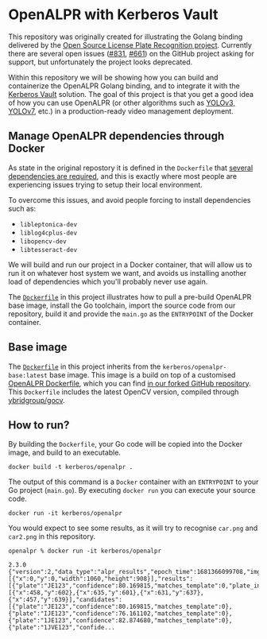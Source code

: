 # OpenALPR with Kerberos Vault

This repository was originally created for illustrating the Golang binding delivered by the [Open Source License Plate Recognition project](https://github.com/openalpr/openalpr). Currently there are several open issues ([#831](https://github.com/openalpr/openalpr/issues/831), [#661](https://github.com/openalpr/openalpr/issues/661)) on the GitHub project asking for support, but unfortunately the project looks deprecated.

Within this repository we will be showing how you can build and containerize the OpenALPR Golang binding, and to integrate it with the [Kerberos Vault](https://github.com/kerberos-io/vault) solution. The goal of this project is that you get a good idea of how you can use OpenALPR (or other algorithms such as [YOLOv3, YOLOv7](https://github.com/kerberos-io/hub-objecttracker), etc.) in a production-ready video management deployment.

## Manage OpenALPR dependencies through Docker

As state in the original repostory it is defined in the `Dockerfile` that [several dependencies are required](https://github.com/openalpr/openalpr/blob/master/Dockerfile#L10-L13), and this is exactly where most people are experiencing issues trying to setup their local environment.

To overcome this issues, and avoid people forcing to install dependencies such as:

- `libleptonica-dev`
- `liblog4cplus-dev`
- `libopencv-dev`
- `libtesseract-dev`

We will build and run our project in a Docker container, that will allow us to run it on whatever host system we want, and avoids us installing another load of dependencies which you'll probably never use again.

The [`Dockerfile`](https://github.com/kerberos-io/openalpr/blob/main/Dockerfile) in this project illustrates how to pull a pre-build OpenALPR base image, install the Go toolchain, import the source code from our repository, build it and provide the `main.go` as the `ENTRYPOINT` of the Docker container.

## Base image

The [`Dockerfile`](https://github.com/kerberos-io/openalpr/blob/main/Dockerfile) in this project inherits from the `kerberos/openalpr-base:latest` base image. This image is a build on top of a customised [OpenALPR Dockerfile](https://github.com/kerberos-io/openalpr-base/blob/master/Dockerfile), which you can find [in our forked GitHub repository](https://github.com/kerberos-io/openalpr-base). This `Dockerfile` includes the latest OpenCV version, compiled through [ybridgroup/gocv](https://github.com/hybridgroup/gocv).

## How to run?

By building the `Dockerfile`, your Go code will be copied into the Docker image, and build to an executable.

    docker build -t kerberos/openalpr .

The output of this command is a `Docker` container with an `ENTRYPOINT` to your Go project (`main.go`). By executing `docker run` you can execute your source code.

    docker run -it kerberos/openalpr

You would expect to see some results, as it will try to recognise `car.png` and `car2.png` in this repository.

    openalpr % docker run -it kerberos/openalpr

    2.3.0
    {"version":2,"data_type":"alpr_results","epoch_time":1681366099708,"img_width":1060,"img_height":908,"processing_time_ms":58.521626,"regions_of_interest":[{"x":0,"y":0,"width":1060,"height":908}],"results":[{"plate":"JE123","confidence":80.169815,"matches_template":0,"plate_index":0,"region":"","region_confidence":0,"processing_time_ms":10.548375,"requested_topn":20,"coordinates":[{"x":458,"y":602},{"x":635,"y":601},{"x":631,"y":637},{"x":457,"y":639}],"candidates":[{"plate":"JE123","confidence":80.169815,"matches_template":0},{"plate":"IJE123","confidence":76.161102,"matches_template":0},{"plate":"1JE123","confidence":82.874680,"matches_template":0},{"plate":"1JVE123","confide...
